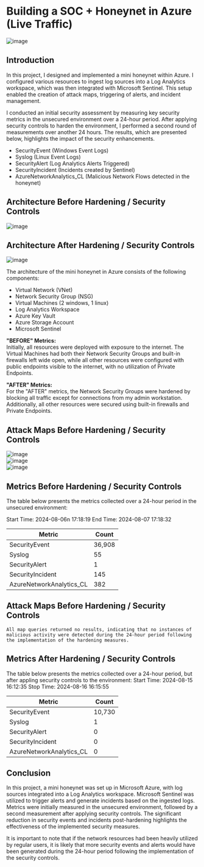 
# Building a SOC + Honeynet in Azure (Live Traffic)
![image](https://github.com/user-attachments/assets/9cabda0f-adce-4add-a749-00be3ad75033)


## Introduction

In this project, I designed and implemented a mini honeynet within Azure. I configured various resources to ingest log sources into a Log Analytics workspace, which was then integrated with Microsoft Sentinel. This setup enabled the creation of attack maps, triggering of alerts, and incident management.

I conducted an initial security assessment by measuring key security metrics in the unsecured environment over a 24-hour period. After applying security controls to harden the environment, I performed a second round of measurements over another 24 hours. The results, which are presented below, highlights the impact of the security enhancements.

- SecurityEvent (Windows Event Logs)
- Syslog (Linux Event Logs)
- SecurityAlert (Log Analytics Alerts Triggered)
- SecurityIncident (Incidents created by Sentinel)
- AzureNetworkAnalytics_CL (Malicious Network Flows detected in the honeynet)

## Architecture Before Hardening / Security Controls
![image](https://github.com/user-attachments/assets/d46c7e78-0b7d-4342-ba35-b8dd51e25675)


## Architecture After Hardening / Security Controls
![image](https://github.com/user-attachments/assets/c9bdc8f5-d61f-4aa0-99f4-86862c53dfd8)


The architecture of the mini honeynet in Azure consists of the following components:

- Virtual Network (VNet)
- Network Security Group (NSG)
- Virtual Machines (2 windows, 1 linux)
- Log Analytics Workspace
- Azure Key Vault
- Azure Storage Account
- Microsoft Sentinel

**"BEFORE" Metrics:**<br>
Initially, all resources were deployed with exposure to the internet. The Virtual Machines had both their Network Security Groups and built-in firewalls left wide open, while all other resources were configured with public endpoints visible to the internet, with no utilization of Private Endpoints.

**"AFTER" Metrics:**<br>
For the "AFTER" metrics, the Network Security Groups were hardened by blocking all traffic except for connections from my admin workstation. Additionally, all other resources were secured using built-in firewalls and Private Endpoints.

## Attack Maps Before Hardening / Security Controls
![image](https://github.com/user-attachments/assets/807f8244-8c27-4323-a522-a69cd7e3aa90)<br>
![image](https://github.com/user-attachments/assets/9681aac8-207f-4c9e-9443-a4f0294cfc6b)<br>
![image](https://github.com/user-attachments/assets/d82cbc47-355e-4fc7-a55e-f04018ea2fa1)<br>

## Metrics Before Hardening / Security Controls

The table below presents the metrics collected over a 24-hour period in the unsecured environment:

Start Time: 2024-08-06n 17:18:19
End Time: 2024-08-07 17:18:32

| Metric                   | Count
| ------------------------ | -----
| SecurityEvent            | 36,908
| Syslog                   | 55
| SecurityAlert            | 1
| SecurityIncident         | 145
| AzureNetworkAnalytics_CL | 382

## Attack Maps Before Hardening / Security Controls

```All map queries returned no results, indicating that no instances of malicious activity were detected during the 24-hour period following the implementation of the hardening measures.```

## Metrics After Hardening / Security Controls

The table below presents the metrics collected over a 24-hour period, but after appling security controls to the environment:
Start Time: 2024-08-15 16:12:35
Stop Time:	2024-08-16 16:15:55

| Metric                   | Count
| ------------------------ | -----
| SecurityEvent            | 10,730
| Syslog                   | 1
| SecurityAlert            | 0
| SecurityIncident         | 0
| AzureNetworkAnalytics_CL | 0

## Conclusion

In this project, a mini honeynet was set up in Microsoft Azure, with log sources integrated into a Log Analytics workspace. Microsoft Sentinel was utilized to trigger alerts and generate incidents based on the ingested logs. Metrics were initially measured in the unsecured environment, followed by a second measurement after applying security controls. The significant reduction in security events and incidents post-hardening highlights the effectiveness of the implemented security measures.

It is important to note that if the network resources had been heavily utilized by regular users, it is likely that more security events and alerts would have been generated during the 24-hour period following the implementation of the security controls.
